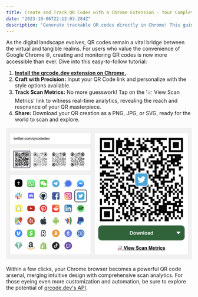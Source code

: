 ```yaml
---
title: Create and Track QR Codes with a Chrome Extension - Your Complete Guide
date: "2023-10-06T22:12:03.284Z"
description: "Generate trackable QR codes directly in Chrome! This guide introduces a seamless browser experience for creating QR codes with integrated analytics, all without leaving your tab."
---
```


As the digital landscape evolves, QR codes remain a vital bridge between the virtual and tangible realms. For users who value the convenience of Google Chrome 🌐, creating and monitoring QR codes is now more accessible than ever. Dive into this easy-to-follow tutorial:

1. **[Install the qrcode.dev extension on Chrome.](https://chrome.google.com/webstore/detail/create-qr-codes-qrcodedev/eijaaabkjcalefnjamhlajpjpibobodn)**.
2. **Craft with Precision:** Input your QR Code link and personalize with the style options available.
3. **Track Scan Metrics:** No more guesswork! Tap on the '📈 View Scan Metrics' link to witness real-time analytics, revealing the reach and resonance of your QR masterpiece.
4. **Share:** Download your QR creation as a PNG, JPG, or SVG, ready for the world to scan and explore.

![Creating and Tracking QR Codes with Chrome Extension](./create.png "qrcode.dev Chrome Extension")

Within a few clicks, your Chrome browser becomes a powerful QR code arsenal, merging intuitive design with comprehensive scan analytics. For those eyeing even more customization and automation, be sure to explore the potential of [qrcode.dev's API](https://www.qrcode.dev/api).
